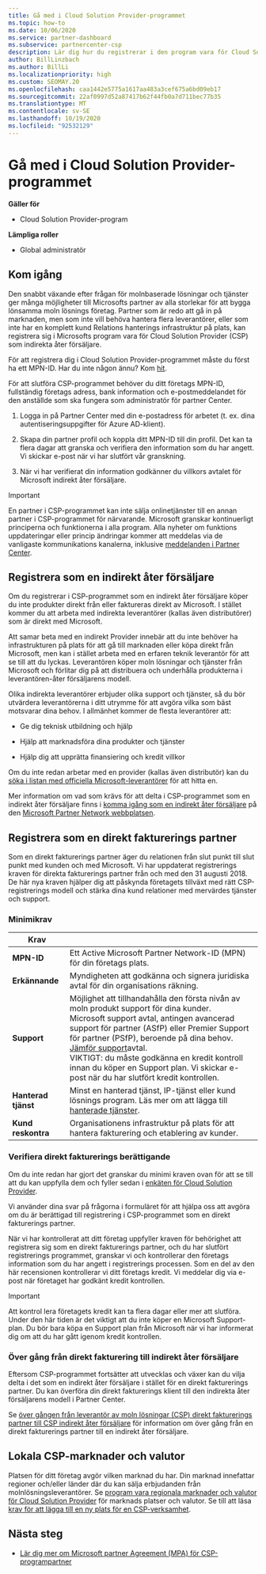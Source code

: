```yaml
---
title: Gå med i Cloud Solution Provider-programmet
ms.topic: how-to
ms.date: 10/06/2020
ms.service: partner-dashboard
ms.subservice: partnercenter-csp
description: Lär dig hur du registrerar i den program vara för Cloud Solution Provider (CSP) som är bäst för din verksamhet, till exempel indirekt åter försäljare eller direkt fakturerings partner.
author: BillLinzbach
ms.author: BillLi
ms.localizationpriority: high
ms.custom: SEOMAY.20
ms.openlocfilehash: caa1442e5775a1617aa483a3cef675a6bd09eb17
ms.sourcegitcommit: 22af0997d52a87417b62f44fb0a7d711bec77b35
ms.translationtype: MT
ms.contentlocale: sv-SE
ms.lasthandoff: 10/19/2020
ms.locfileid: "92532129"
---
```

# <a name="enroll-in-the-cloud-solution-provider-program"></a>Gå med i Cloud Solution Provider-programmet

**Gäller för**

- Cloud Solution Provider-program  

**Lämpliga roller**

- Global administratör

## <a name="get-started"></a>Kom igång

Den snabbt växande efter frågan för molnbaserade lösningar och tjänster ger många möjligheter till Microsofts partner av alla storlekar för att bygga lönsamma moln lösnings företag. Partner som är redo att gå in på marknaden, men som inte vill behöva hantera flera leverantörer, eller som inte har en komplett kund Relations hanterings infrastruktur på plats, kan registrera sig i Microsofts program vara för Cloud Solution Provider (CSP) som indirekta åter försäljare.

För att registrera dig i Cloud Solution Provider-programmet måste du först ha ett MPN-ID. Har du inte någon ännu? Kom [hit](https://partner.microsoft.com/).

För att slutföra CSP-programmet behöver du ditt företags MPN-ID, fullständig företags adress, bank information och e-postmeddelandet för den anställde som ska fungera som administratör för partner Center.

1. Logga in på Partner Center med din e-postadress för arbetet (t. ex. dina autentiseringsuppgifter för Azure AD-klient).

2. Skapa din partner profil och koppla ditt MPN-ID till din profil.
Det kan ta flera dagar att granska och verifiera den information som du har angett. Vi skickar e-post när vi har slutfört vår granskning.

3. När vi har verifierat din information godkänner du villkors avtalet för Microsoft indirekt åter försäljare.

> [!IMPORTANT]  
> En partner i CSP-programmet kan inte sälja onlinetjänster till en annan partner i CSP-programmet för närvarande. Microsoft granskar kontinuerligt principerna och funktionerna i alla program. Alla nyheter om funktions uppdateringar eller princip ändringar kommer att meddelas via de vanligaste kommunikations kanalerna, inklusive [meddelanden i Partner Center](announcements/index.md).

## <a name="enroll-as-an-indirect-reseller"></a>Registrera som en indirekt åter försäljare

Om du registrerar i CSP-programmet som en indirekt åter försäljare köper du inte produkter direkt från eller faktureras direkt av Microsoft. I stället kommer du att arbeta med indirekta leverantörer (kallas även distributörer) som är direkt med Microsoft.

Att samar beta med en indirekt Provider innebär att du inte behöver ha infrastrukturen på plats för att gå till marknaden eller köpa direkt från Microsoft, men kan i stället arbeta med en erfaren teknik leverantör för att se till att du lyckas. Leverantören köper moln lösningar och tjänster från Microsoft och förlitar dig på att distribuera och underhålla produkterna i leverantören-åter försäljarens modell.

Olika indirekta leverantörer erbjuder olika support och tjänster, så du bör utvärdera leverantörerna i ditt utrymme för att avgöra vilka som bäst motsvarar dina behov. I allmänhet kommer de flesta leverantörer att:

- Ge dig teknisk utbildning och hjälp

- Hjälp att marknadsföra dina produkter och tjänster

- Hjälp dig att upprätta finansiering och kredit villkor

Om du inte redan arbetar med en provider (kallas även distributör) kan du [söka i listan med officiella Microsoft-leverantörer](https://partnercenter.microsoft.com/partner/find-a-provider) för att hitta en.

Mer information om vad som krävs för att delta i CSP-programmet som en indirekt åter försäljare finns i [komma igång som en indirekt åter försäljare](https://partner.microsoft.com/cloud-solution-provider/whats-required) på den [Microsoft Partner Network webbplatsen](https://partner.microsoft.com/). 

## <a name="enroll-as-a-direct-bill-partner"></a>Registrera som en direkt fakturerings partner

Som en direkt fakturerings partner äger du relationen från slut punkt till slut punkt med kunden och med Microsoft. Vi har uppdaterat registrerings kraven för direkta fakturerings partner från och med den 31 augusti 2018. De här nya kraven hjälper dig att påskynda företagets tillväxt med rätt CSP-registrerings modell och stärka dina kund relationer med mervärdes tjänster och support.

### <a name="minimum-requirements"></a>Minimikrav

|**Krav**|                             |
|--------------------------------|--------------------------------------------------------------|
|**MPN-ID**   |Ett Active Microsoft Partner Network-ID (MPN) för din företags plats.    |
|**Erkännande**   |Myndigheten att godkänna och signera juridiska avtal för din organisations räkning.|
|**Support**   |Möjlighet att tillhandahålla den första nivån av moln produkt support för dina kunder. <br>Microsoft support avtal, antingen avancerad support för partner (ASfP) eller Premier Support för partner (PSfP), beroende på dina behov. [Jämför support](https://partner.microsoft.com/support/partnersupport)avtal.<br> VIKTIGT: du måste godkänna en kredit kontroll innan du köper en Support plan. Vi skickar e-post när du har slutfört kredit kontrollen. |
|**Hanterad tjänst**   |Minst en hanterad tjänst, IP-tjänst eller kund lösnings program. Läs mer om att lägga till [hanterade tjänster](https://partner.microsoft.com/business-opportunities/managed-services-provider).|
|**Kund reskontra** |Organisationens infrastruktur på plats för att hantera fakturering och etablering av kunder.

### <a name="verify-direct-bill-eligibility"></a>Verifiera direkt fakturerings berättigande

Om du inte redan har gjort det granskar du minimi kraven ovan för att se till att du kan uppfylla dem och fyller sedan i [enkäten för Cloud Solution Provider](https://partner.microsoft.com/cloud-solution-provider/assessment).

Vi använder dina svar på frågorna i formuläret för att hjälpa oss att avgöra om du är berättigad till registrering i CSP-programmet som en direkt fakturerings partner.

När vi har kontrollerat att ditt företag uppfyller kraven för behörighet att registrera sig som en direkt fakturerings partner, och du har slutfört registrerings programmet, granskar vi och kontrollerar den företags information som du har angett i registrerings processen. Som en del av den här recensionen kontrollerar vi ditt företags kredit. Vi meddelar dig via e-post när företaget har godkänt kredit kontrollen.

>[!IMPORTANT]
>Att kontrol lera företagets kredit kan ta flera dagar eller mer att slutföra. Under den här tiden är det viktigt att du inte köper en Microsoft Support-plan. Du bör bara köpa en Support plan från Microsoft när vi har informerat dig om att du har gått igenom kredit kontrollen.

### <a name="transition-from-direct-bill-to-indirect-reseller"></a>Över gång från direkt fakturering till indirekt åter försäljare

Eftersom CSP-programmet fortsätter att utvecklas och växer kan du vilja delta i det som en indirekt åter försäljare i stället för en direkt fakturerings partner. Du kan överföra din direkt fakturerings klient till den indirekta åter försäljarens modell i Partner Center.

Se [över gången från leverantör av moln lösningar (CSP) direkt fakturerings partner till CSP indirekt åter försäljare](transition-direct-to-indirect.md) för information om över gång från en direkt fakturerings partner till en indirekt åter försäljare.

## <a name="csp-regional-markets-and-currencies"></a>Lokala CSP-marknader och valutor

Platsen för ditt företag avgör vilken marknad du har. Din marknad innefattar regioner och/eller länder där du kan sälja erbjudanden från molnlösningsleverantörer. Se [program vara regionala marknader och valutor för Cloud Solution Provider](regional-authorization-overview.md) för marknads platser och valutor.
Se till att läsa [krav för att lägga till en ny plats för en CSP-verksamhet](manage-locations.md).

## <a name="next-steps"></a>Nästa steg

- [Lär dig mer om Microsoft partner Agreement (MPA) för CSP-programpartner](microsoft-partner-agreement.md)